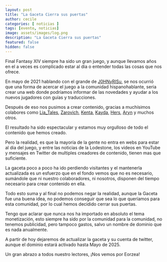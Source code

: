 ```yaml
---
layout: post
title: "La Gaceta Cierra sus puertas"
author: cecile
categories: [ noticias ]
tags: [evento, noticias]
image: assets/images/log.png
description: "La Gaceta Cierra sus puertas"
featured: false
hidden: false
---
```


Final Fantasy XIV siempre ha sido un gran juego, y aunque llevamos años en el a veces es complicado estar al dia o entender todas las cosas que nos ofrece.

En mayo de 2021 hablando con el grande de <a href="https://twitter.com/J0HNyRISu">J0HNyRISu</a>, se nos ocurrió que una forma de acercar el juego a la comunidad hispanohablante, seria crear una web donde podríamos informar de las novedades  y ayudar a los nuevos jugadores con guías y traducciones.

Después de eso nos pusimos a crear contenido, gracias a muchísimos colabores como <a href="https://twitter.com/Lia_Tales">Lia_Tales</a>, <a href="https://twitter.com/zarovich_yt">Zarovich<a>, <a href="https://twitter.com/IIIKentaIII">Kenta</a>, <a href="#">Kayda</a>, <a href="https://gaceta-eorzea.com/frontline/">Hers</a>, <a href="https://twitter.com/Aryn_XIV">Aryn</a> y muchos otros.

El resultado ha sido espectacular y estamos muy orgulloso de todo el contenido que hemos creado.

Pero la realidad, es que la mayoría de la gente no entra en webs para estar al dia del juego, y entre las noticias de la Lodestone, los videos en YouTube y mensajes en Twitter de multiples creadores de contenido, tienen mas que suficiente.

La gaceta poco a poco ha ido perdiendo visitantes y el mantenerla actualizada es un esfuerzo que en el fondo vemos que no es necesario, sumándole que ni nuestro colaboradores, ni nosotros, disponen del tiempo necesario para crear contenido en ella.

Todo esto suma y al final no podemos negar la realidad, aunque la Gaceta fue una buena idea, no podemos conseguir que sea lo que queríamos para esta comunidad, por lo cual hemos decidido cerrar sus puertas.

Tengo que aclarar que nunca nos ha importado en absoluto el tema monetización, esto siempre ha sido por la comunidad para la comunidad, no tenemos publicidad, pero tampoco gastos, salvo un nombre de dominio que es nada anualmente.

A partir de hoy dejaremos de actualizar la gaceta y su cuenta de twitter, aunque el dominio estará activado hasta Mayo de 2025.

Un gran abrazo a todos nuestro lectores, ¡Nos vemos por Eorzea!
